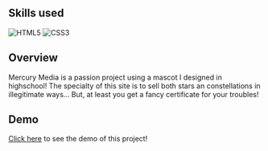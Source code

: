 ## Skills used

![HTML5](https://img.shields.io/badge/html5-%23E34F26.svg?style=for-the-badge&logo=html5&logoColor=white)
![CSS3](https://img.shields.io/badge/css3-%231572B6.svg?style=for-the-badge&logo=css3&logoColor=white)

## Overview

Mercury Media is a passion project using a mascot I designed in highschool! The specialty of this site is to sell both stars an constellations in illegitimate ways...
But, at least you get a fancy certificate for your troubles!

## Demo
<a href='https://raw.githack.com/riley-ad-clark/mercury-media/main/index.html'>Click here</a> to see the demo of this project!

